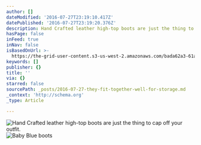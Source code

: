 ```yaml
---
author: []
dateModified: '2016-07-27T23:19:10.417Z'
datePublished: '2016-07-27T23:19:20.376Z'
description: Hand Crafted leather high-top boots are just the thing to cap off your outfit.
hasPage: false
inFeed: true
inNav: false
isBasedOnUrl: >-
  https://the-grid-user-content.s3-us-west-2.amazonaws.com/bada62a3-61ad-4dc4-99ab-d8be300fa321.jpg
keywords: []
publisher: {}
title: ''
via: {}
starred: false
sourcePath: _posts/2016-07-27-they-fit-together-well-for-storage.md
_context: 'http://schema.org'
_type: Article

---
```

![Hand Crafted leather high-top boots are just the thing to cap off your outfit.](https://the-grid-user-content.s3-us-west-2.amazonaws.com/bada62a3-61ad-4dc4-99ab-d8be300fa321.jpg)
![Baby Blue boots](https://the-grid-user-content.s3-us-west-2.amazonaws.com/d1a11c6e-cc1b-4254-9df2-d7d22b08b5fe.jpg)